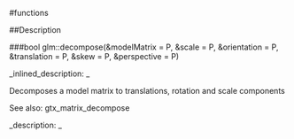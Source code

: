 #functions


<!--
_visible: True_
_advanced: False_
-->

##Description





<!----------------------------------------------------------------------------->

###bool glm::decompose(&modelMatrix = P, &scale = P, &orientation = P, &translation = P, &skew = P, &perspective = P)

<!--
_syntax: glm::decompose(&modelMatrix = P, &scale = P, &orientation = P, &translation = P, &skew = P, &perspective = P)_
_name: glm::decompose_
_returns: bool_
_returns_description: _
_parameters: const glm::mat4 &modelMatrix=P, glm::vec3 &scale=P, glm::quat &orientation=P, glm::vec3 &translation=P, glm::vec3 &skew=P, glm::vec4 &perspective=P_
_version_started: 0.10.0_
_version_deprecated: _
_summary: _
_constant: False_
_static: False_
_visible: True_
_advanced: False_
-->

_inlined_description: _

Decomposes a model matrix to translations, rotation and scale components

See also: gtx_matrix_decompose





_description: _







<!----------------------------------------------------------------------------->

